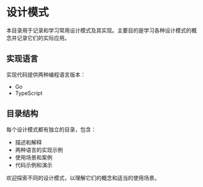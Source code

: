 # 设计模式

本目录用于记录和学习常用设计模式及其实现。主要目的是学习各种设计模式的概念并记录它们的实际应用。

## 实现语言

实现代码提供两种编程语言版本：

- Go
- TypeScript

## 目录结构

每个设计模式都有独立的目录，包含：

- 描述和解释
- 两种语言的实现示例
- 使用场景和案例
- 代码示例和演示

欢迎探索不同的设计模式，以理解它们的概念和适当的使用场景。
